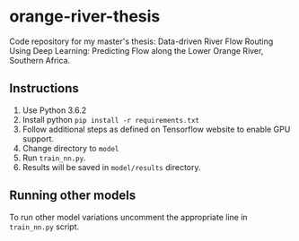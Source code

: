 # orange-river-thesis
Code repository for my master's thesis: Data-driven River Flow Routing Using Deep Learning: Predicting Flow along the Lower Orange River, Southern Africa.

## Instructions
1. Use Python 3.6.2
2. Install python `pip install -r requirements.txt`
3. Follow additional steps as defined on Tensorflow website to enable GPU support.
4. Change directory to `model`
5. Run `train_nn.py`. 
6. Results will be saved in `model/results` directory.

## Running other models
To run other model variations uncomment the appropriate line in `train_nn.py` script.
